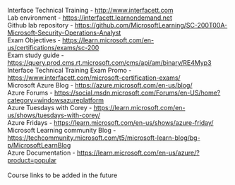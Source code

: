 Interface Technical Training - http://www.interfacett.com<br>
Lab environment - https://interfacett.learnondemand.net<br>
Github lab repository - https://github.com/MicrosoftLearning/SC-200T00A-Microsoft-Security-Operations-Analyst<br>
Exam Objectives - https://learn.microsoft.com/en-us/certifications/exams/sc-200<br>
Exam study guide - https://query.prod.cms.rt.microsoft.com/cms/api/am/binary/RE4Myp3<br>
Interface Technical Training Exam Promo - https://www.interfacett.com/microsoft-certification-exams/<br>
Microsoft Azure Blog - https://azure.microsoft.com/en-us/blog/<br>
Azure Forums - https://social.msdn.microsoft.com/Forums/en-US/home?category=windowsazureplatform<br>
Azure Tuesdays with Corey - https://learn.microsoft.com/en-us/shows/tuesdays-with-corey/<br>
Azure Fridays - https://learn.microsoft.com/en-us/shows/azure-friday/<br>
Microsoft Learning community Blog - https://techcommunity.microsoft.com/t5/microsoft-learn-blog/bg-p/MicrosoftLearnBlog<br>
Azure Documentation - https://learn.microsoft.com/en-us/azure/?product=popular<br>
<br>
Course links to be added in the future<br>